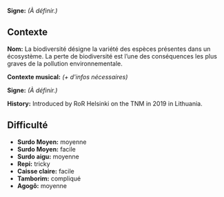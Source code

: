 **Signe:** *(À définir.)*

## Contexte

**Nom:** La biodiversité désigne la variété des espèces présentes dans un
écosystème. La perte de biodiversité est l’une des conséquences les plus graves
de la pollution environnementale.

**Contexte musical:** *(+ d'infos nécessaires)*

**Signe:** *(À définir.)*

**History:** Introduced by RoR Helsinki on the TNM in 2019 in Lithuania.

## Difficulté

* **Surdo Moyen:** moyenne
* **Surdo Moyen:** facile
* **Surdo aigu:** moyenne
* **Repi:** tricky
* **Caisse claire:** facile
* **Tamborim:** compliqué
* **Agogô:** moyenne
